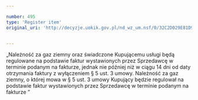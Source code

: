 ```yaml
---

number: 495
type: 'Register item'
original_uri: 'http://decyzje.uokik.gov.pl/nd_wz_um.nsf/0/32C2D029E81D91B6C12572DD0032959B?OpenDocument'


---
```


„Należność za gaz ziemny oraz świadczone Kupującemu usługi będą regulowane na podstawie faktur wystawionych przez Sprzedawcę w terminie podanym na fakturze, jednak nie później niż w ciągu 14 dni od daty otrzymania faktury z wyłączeniem § 5 ust. 3 umowy. Należność za gaz ziemny, o której mowa w § 5 ust. 3 umowy Kupujący będzie regulował na podstawie faktur wystawionych przez Sprzedawcę w terminie podanym na fakturze ”
